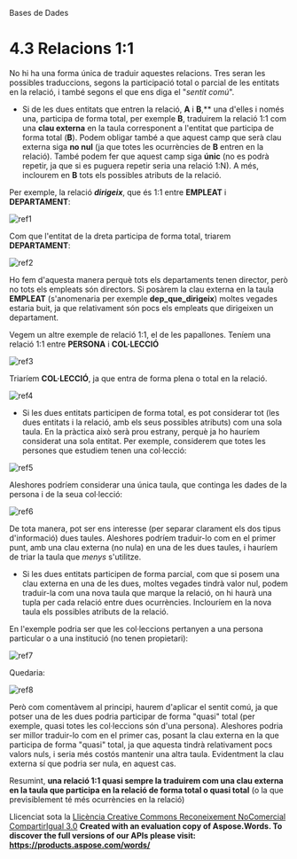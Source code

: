Bases de Dades


# <a name="main"></a>**4.3 Relacions 1:1**

No hi ha una forma única de traduir aquestes relacions. Tres seran les possibles traduccions, segons la participació total o parcial de les entitats en la relació, i també segons el que ens diga el "*sentit comú*". 

- Si de les dues entitats que entren la relació, **A** i **B**,** una d'elles i només una, participa de forma total, per exemple **B**, traduirem la relació 1:1 com una **clau externa** en la taula corresponent a l'entitat que participa de forma total (**B**). Podem obligar també a que aquest camp que serà clau externa siga **no nul** (ja que totes les ocurrències de **B** entren en la relació). També podem fer que aquest camp siga **únic** (no es podrà repetir, ja que si es puguera repetir seria una relació 1:N). A més, inclourem en **B** tots els possibles atributs de la relació. 

Per exemple, la relació ***dirigeix***, que és 1:1 entre **EMPLEAT** i **DEPARTAMENT**: 

![ref1] 

Com que l'entitat de la dreta participa de forma total, triarem **DEPARTAMENT**: 

![ref2] 

Ho fem d'aquesta manera perquè tots els departaments tenen director, però no tots els empleats són directors. Si posàrem la clau externa en la taula **EMPLEAT** (s'anomenaria per exemple **dep_que_dirigeix**) moltes vegades estaria buit, ja que relativament són pocs els empleats que dirigeixen un departament. 

Vegem un altre exemple de relació 1:1, el de les papallones. Teníem una relació 1:1 entre **PERSONA** i **COL·LECCIÓ**

![ref3] 

Triaríem **COL·LECCIÓ**, ja que entra de forma plena o total en la relació. 

![ref4] 

- Si les dues entitats participen de forma total, es pot considerar tot (les dues entitats i la relació, amb els seus possibles atributs) com una sola taula. En la pràctica això serà prou estrany, perquè ja ho hauríem considerat una sola entitat. Per exemple, considerem que totes les persones que estudiem tenen una col·lecció: 

![ref5] 

Aleshores podríem considerar una única taula, que continga les dades de la persona i de la seua col·lecció: 

![ref6] 

De tota manera, pot ser ens interesse (per separar clarament els dos tipus d'informació) dues taules. Aleshores podríem traduir-lo com en el primer punt, amb una clau externa (no nula) en una de les dues taules, i hauríem de triar la taula que *menys* s'utilitze. 

- Si les dues entitats participen de forma parcial, com que si posem una clau externa en una de les dues, moltes vegades tindrà valor nul, podem traduir-la com una nova taula que marque la relació, on hi haurà una tupla per cada relació entre dues ocurrències. Inclouríem en la nova taula els possibles atributs de la relació. 

En l'exemple podria ser que les col·leccions pertanyen a una persona particular o a una institució (no tenen propietari): 

![ref7]

Quedaria: 

![ref8]

Però com comentàvem al principi, haurem d'aplicar el sentit comú, ja que potser una de les dues podria participar de forma "quasi" total (per exemple, quasi totes les col·leccions són d'una persona). Aleshores podria ser millor traduir-lo com en el primer cas, posant la clau externa en la que participa de forma "quasi" total, ja que aquesta tindrà relativament pocs valors nuls, i seria més costós mantenir una altra taula. Evidentment la clau externa sí que podria ser nula, en aquest cas. 



Resumint, **una relació 1:1 quasi sempre la traduirem com una clau externa en la taula que participa en la relació de forma total o quasi total** (o la que previsiblement té més ocurrències en la relació) 


Llicenciat sota la [Llicència Creative Commons Reconeixement NoComercial CompartirIgual 3.0](http://creativecommons.org/licenses/by-nc-sa/3.0/)
**Created with an evaluation copy of Aspose.Words. To discover the full versions of our APIs please visit: https://products.aspose.com/words/**

[ref1]: 44_relacions_11.002.png
[ref2]: 44_relacions_11.003.png
[ref3]: 44_relacions_11.004.png
[ref4]: 44_relacions_11.005.png
[ref5]: 44_relacions_11.006.png
[ref6]: 44_relacions_11.007.png
[ref7]: 44_relacions_11.008.png
[ref8]: 44_relacions_11.009.png

